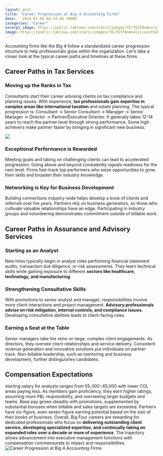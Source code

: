 ```yaml
---
layout: post
title: "Career Progression at Big 4 Accounting Firms"
date:   2024-01-04 04:24:40 +0000
categories: "Career"
excerpt_image: https://public.tableau.com/static/images/TE/TESTAnAnalysisontheBig4AccountingFirms/Big4AccountingFirm/1_rss.png
image: https://public.tableau.com/static/images/TE/TESTAnAnalysisontheBig4AccountingFirms/Big4AccountingFirm/1_rss.png
---
```


Accounting firms like the Big 4 follow a standardized career progression structure to help professionals grow within the organization. Let's take a closer look at the typical career paths and timelines at these firms.
## Career Paths in Tax Services
### Moving up the Ranks in Tax
Consultants start their career advising clients on tax compliance and planning issues. With experience, **tax professionals gain expertise in complex areas like international taxation** and estate planning. The typical progression is:
Consultant -> Senior Consultant -> Manager -> Senior Manager -> Director -> Partner/Executive Director.
It generally takes 12-14 years to reach the partner level through strong performance. Some high achievers make partner faster by bringing in significant new business.

![](https://365financialanalyst.com/wp-content/uploads/2023/02/Who-are-the-Big-4-Accounting-Firms_-1024x576.png)
### Exceptional Performance is Rewarded
Meeting goals and taking on challenging clients can lead to accelerated progression. Going above and beyond consistently signals readiness for the next level. Firms fast-track top performers who seize opportunities to grow their skills and broaden their industry knowledge.
### Networking is Key for Business Development
Building connections industry-wide helps develop a book of clients and referrals over the years. Partners rely on business generators, so those who cultivate valuable relationships have an edge. Participating in industry groups and volunteering demonstrates commitment outside of billable work.
## Career Paths in Assurance and Advisory Services
### Starting as an Analyst
New hires typically begin in analyst roles performing financial statement audits, transaction due diligence, or risk assessments. They learn technical skills while gaining exposure to different **sectors like healthcare, technology, and manufacturing**.
### Strengthening Consultative Skills
With promotions to senior analyst and manager, responsibilities involve more client interactions and project management. **Advisory professionals advise on risk mitigation, internal controls, and compliance issues.** Developing consultative abilities leads to client-facing roles.
### Earning a Seat at the Table
Senior managers take the reins on large, complex client engagements. As directors, they oversee client relationships and service delivery. Consistent revenue generation and innovative solutions put individuals on partner track. Non-billable leadership, such as mentoring and business development, further distinguishes candidates.
## Compensation Expectations
starting salary for analysts ranges from $55,000-$65,000 with lower COL areas paying less. As members gain proficiency, they earn higher ratings, assuming more P&L responsibility, and overseeing larger budgets and teams. Base pay grows steadily with promotions, supplemented by substantial bonuses when billable and sales targets are exceeded. Partners have six-figure, even seven-figure earning potential based on the size of their books of business.
Overall, Big Four careers are rewarding for dedicated professionals who focus on **delivering outstanding client service, developing specialized expertise, and continually taking on expanded roles over a decade or more of experience**. The trajectory allows advancement into executive management functions with compensation commensurate to impact and responsibilities.
 ![Career Progression at Big 4 Accounting Firms](https://public.tableau.com/static/images/TE/TESTAnAnalysisontheBig4AccountingFirms/Big4AccountingFirm/1_rss.png)
